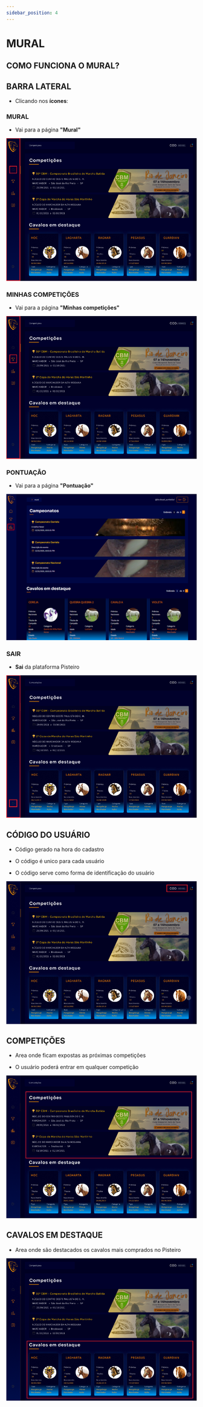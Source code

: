 ```yaml
---
sidebar_position: 4
---
```


# MURAL

## COMO FUNCIONA O MURAL?

## BARRA LATERAL

- Clicando nos **ícones**:

### MURAL

- Vai para a página **"Mural"**

![Mural](/img/Plataforma/mural1.png)

### MINHAS COMPETIÇÕES

- Vai para a página **"Minhas competições"**

![Mural](/img/Plataforma/mural2.png)

### PONTUAÇÃO

- Vai para a página **"Pontuação"**

![Mural](/img/Plataforma/mural3.png)

### SAIR

- **Sai** da plataforma Pisteiro

![Mural](/img/Plataforma/mural4.png)

## CÓDIGO DO USUÁRIO

- Código gerado na hora do cadastro

- O código é unico para cada usuário

- O código serve como forma de identificação do usuário

![Mural](/img/Plataforma/mural5.png)

## COMPETIÇÕES

- Area onde ficam expostas as próximas competições

- O usuário poderá entrar em qualquer competição

![Mural](/img/Plataforma/mural6.png)

## CAVALOS EM DESTAQUE

- Area onde são destacados os cavalos mais comprados no Pisteiro

![Mural](/img/Plataforma/mural7.png)